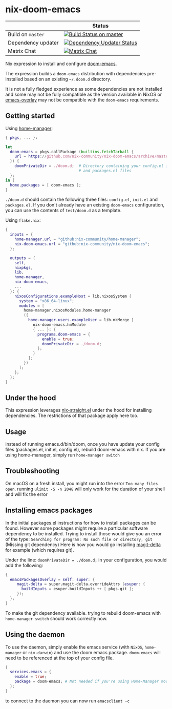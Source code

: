 # nix-doom-emacs

|     | Status |
| --- | --- |
| Build on `master` | [![Build Status on master](https://github.com/nix-community/nix-doom-emacs/workflows/Check%20Build/badge.svg?branch=master&event=push)](https://github.com/nix-community/nix-doom-emacs/actions/workflows/check-build.yml?query=branch%3Amaster) |
| Dependency updater | [![Dependency Updater Status](https://github.com/nix-community/nix-doom-emacs/workflows/Update%20Dependencies/badge.svg?branch=master)](https://github.com/nix-community/nix-doom-emacs/actions/workflows/update-dependencies.yml?query=branch%3Amaster) |
| Matrix Chat | [![Matrix Chat](https://img.shields.io/static/v1?label=chat&message=doom-emacs&color=brightgreen&logo=matrix)](https://matrix.to/#/#doom-emacs:nixos.org) |

Nix expression to install and configure
[doom-emacs](https://github.com/doomemacs/doomemacs).

The expression builds a `doom-emacs` distribution with dependencies
pre-installed based on an existing `~/.doom.d` directory.

It is not a fully fledged experience as some dependencies are not installed and
some may not be fully compatible as the version available in NixOS or
[emacs-overlay](https://github.com/nix-community/emacs-overlay) may not be
compatible with the `doom-emacs` requirements.

## Getting started

Using [home-manager](https://github.com/nix-community/home-manager):

``` nix
{ pkgs, ... }:

let
  doom-emacs = pkgs.callPackage (builtins.fetchTarball {
    url = https://github.com/nix-community/nix-doom-emacs/archive/master.tar.gz;
  }) {
    doomPrivateDir = ./doom.d;  # Directory containing your config.el init.el
                                # and packages.el files
  };
in {
  home.packages = [ doom-emacs ];
}
```

`./doom.d` should contain the following three files: `config.el`, `init.el` and
`packages.el`. If you don't already have an existing `doom-emacs` configuration,
you can use the contents of `test/doom.d` as a template.

Using `flake.nix`:

``` nix
{
  inputs = {
    home-manager.url = "github:nix-community/home-manager";
    nix-doom-emacs.url = "github:nix-community/nix-doom-emacs";
  };

  outputs = {
    self,
    nixpkgs,
    lib,
    home-manager,
    nix-doom-emacs,
    ...
  }: {
    nixosConfigurations.exampleHost = lib.nixosSystem {
      system = "x86_64-linux";
      modules = [
        home-manager.nixosModules.home-manager
        ({
          home-manager.users.exampleUser = lib.mkMerge [
            nix-doom-emacs.hmModule
            { ... }: {
              programs.doom-emacs = {
                enable = true;
                doomPrivateDir = ./doom.d;
              };
            }
          ];
        })
      ];
    };
  };
}
```

## Under the hood

This expression leverages
[nix-straight.el](https://github.com/nix-community/nix-straight.el) under the hood for
installing dependencies. The restrictions of that package apply here too.

## Usage

instead of running emacs.d/bin/doom, once you have update your config files (packages.el, init.el, config.el), rebuild doom-emacs with nix. If you are using home-manager, simply run `home-manager switch`

## Troubleshooting

On macOS on a fresh install, you might run into the error `Too many files open`. running `ulimit -S -n 2048` will only work for the duration of your shell and will fix the error

## Installing emacs packages

In the initial packages.el instructions for how to install packages can be
found. However some packages might require a particular software dependency to
be installed. Trying to install those would give you an error of the type:
`Searching for program: No such file or directory, git` (Missing git dependency)
Here is how you would go installing
[magit-delta](https://github.com/dandavison/magit-delta) for example (which
requires git).

Under the line:
`doomPrivateDir = ./doom.d;`
in your configuration, you would add the following:

```Nix
{
  emacsPackagesOverlay = self: super: {
     magit-delta = super.magit-delta.overrideAttrs (esuper: {
       buildInputs = esuper.buildInputs ++ [ pkgs.git ];
     });
  };
}
```

To make the git dependency available. trying to rebuild doom-emacs with
`home-manager switch` should work correctly now.

## Using the daemon

To use the daemon, simply enable the emacs service (with `NixOS`, `home-manager`
or `nix-darwin`) and use the doom emacs package. `doom-emacs` will need to be
referenced at the top of your config file.

```nix
{
  services.emacs = {
    enable = true;
    package = doom-emacs; # Not needed if you're using Home-Manager module instead
  };
}
```

to connect to the daemon you can now run `emacsclient -c`

